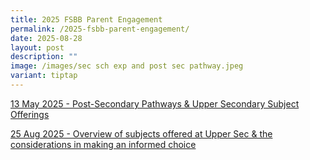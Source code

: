 ```yaml
---
title: 2025 FSBB Parent Engagement
permalink: /2025-fsbb-parent-engagement/
date: 2025-08-28
layout: post
description: ""
image: /images/sec sch exp and post sec pathway.jpeg
variant: tiptap
---
```

<p><a href="/files/2025_Sec_2_FSBB_Parent_Engagement_13_May_2025.pdf" rel="noopener nofollow" target="_blank">13 May 2025 - Post-Secondary Pathways &amp; Upper Secondary Subject Offerings</a>
</p>
<p><a href="/files/2025_Sec_2_Parent_Engagement_25_August_2025.pdf" rel="noopener nofollow" target="_blank">25 Aug 2025 - Overview of subjects offered at Upper Sec &amp; the considerations in making an informed choice</a>
</p>